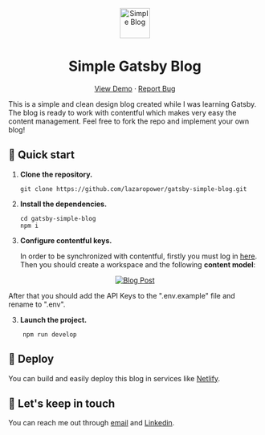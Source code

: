 <p align="center">
  <a href="#">
    <img alt="Simple Blog" src="https://i.imgur.com/h9DDuUy.png" width="60" />
  </a>
</p>
<h1 align="center">
  Simple Gatsby Blog
</h1>

<p align="center">
    <a href="https://sleepy-bassi-07dbf5.netlify.app">View Demo</a>
    ·
    <a href="https://github.com/lazaropower/gatsby-simple-blog/issues">Report Bug</a>
</p>

This is a simple and clean design blog created while I was learning Gatsby. The blog is ready to work with contentful which makes very easy the content management. Feel free to fork the repo and implement your own blog!

## 🚀 Quick start

1.  **Clone the repository.**

    ```shell
    git clone https://github.com/lazaropower/gatsby-simple-blog.git
    ```

2.  **Install the dependencies.**

    ```shell
    cd gatsby-simple-blog
    npm i
    ```

3.  **Configure contentful keys.**

    In order to be synchronized with contentful, firstly you must log in [here](https://www.contentful.com/).
    Then you should create a workspace and the following **content model**:

<p align="center">
  <a href="#">
    <img alt="Blog Post" src="https://i.imgur.com/S3pWDNf.jpg" />
  </a>
</p>

   After that you should add the API Keys to the ".env.example" file and rename to ".env".

3.  **Launch the project.**

```shell
    npm run develop
```
## 💫 Deploy

You can build and easily deploy this blog in services like [Netlify](https://www.netlify.com/).

## 📩 Let's keep in touch

You can reach me out through [email](mailto:hello@lazaropower.dev) and [Linkedin](https://www.linkedin.com/in/l%C3%A1zaro-amor-sevilla-a44947167/).